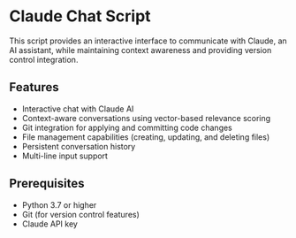 # Claude Chat Script

This script provides an interactive interface to communicate with Claude, an AI assistant, while maintaining context awareness and providing version control integration.

## Features

- Interactive chat with Claude AI
- Context-aware conversations using vector-based relevance scoring
- Git integration for applying and committing code changes
- File management capabilities (creating, updating, and deleting files)
- Persistent conversation history
- Multi-line input support

## Prerequisites

- Python 3.7 or higher
- Git (for version control features)
- Claude API key
